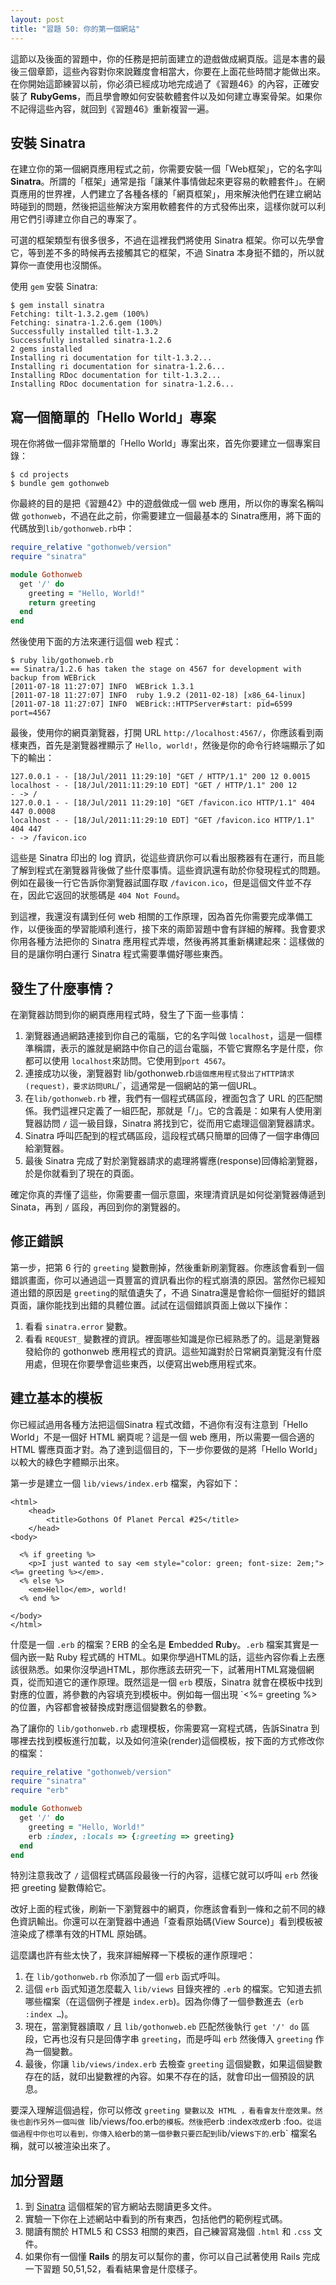 ```yaml
---
layout: post
title: "習題 50: 你的第一個網站"
---
```

這節以及後面的習題中，你的任務是把前面建立的遊戲做成網頁版。這是本書的最後三個章節，這些內容對你來說難度會相當大，你要在上面花些時間才能做出來。在你開始這節練習以前，你必須已經成功地完成過了《習題46》的內容，正確安裝了 **RubyGems**，而且學會瞭如何安裝軟體套件以及如何建立專案骨架。如果你不記得這些內容，就回到《習題46》重新複習一遍。


## 安裝 Sinatra

在建立你的第一個網頁應用程式之前，你需要安裝一個「Web框架」，它的名字叫 **Sinatra**。所謂的「框架」通常是指「讓某件事情做起來更容易的軟體套件」。在網頁應用的世界裡，人們建立了各種各樣的「網頁框架」，用來解決他們在建立網站時碰到的問題，然後把這些解決方案用軟體套件的方式發佈出來，這樣你就可以利用它們引導建立你自己的專案了。

可選的框架類型有很多很多，不過在這裡我們將使用 Sinatra 框架。你可以先學會它，等到差不多的時候再去接觸其它的框架，不過 Sinatra 本身挺不錯的，所以就算你一直使用也沒關係。

使用 `gem` 安裝 Sinatra:

    $ gem install sinatra
    Fetching: tilt-1.3.2.gem (100%)
    Fetching: sinatra-1.2.6.gem (100%)
    Successfully installed tilt-1.3.2
    Successfully installed sinatra-1.2.6
    2 gems installed
    Installing ri documentation for tilt-1.3.2...
    Installing ri documentation for sinatra-1.2.6...
    Installing RDoc documentation for tilt-1.3.2...
    Installing RDoc documentation for sinatra-1.2.6...

## 寫一個簡單的「Hello World」專案

現在你將做一個非常簡單的「Hello World」專案出來，首先你要建立一個專案目錄：

    $ cd projects
    $ bundle gem gothonweb

你最終的目的是把《習題42》中的遊戲做成一個 web 應用，所以你的專案名稱叫做 `gothonweb`，不過在此之前，你需要建立一個最基本的 Sinatra應用，將下面的代碼放到`lib/gothonweb.rb`中：

```ruby
require_relative "gothonweb/version"
require "sinatra"

module Gothonweb
  get '/' do
    greeting = "Hello, World!"
    return greeting
  end
end
```

然後使用下面的方法來運行這個 web 程式：

    $ ruby lib/gothonweb.rb
    == Sinatra/1.2.6 has taken the stage on 4567 for development with backup from WEBrick
    [2011-07-18 11:27:07] INFO  WEBrick 1.3.1
    [2011-07-18 11:27:07] INFO  ruby 1.9.2 (2011-02-18) [x86_64-linux]
    [2011-07-18 11:27:07] INFO  WEBrick::HTTPServer#start: pid=6599 port=4567

最後，使用你的網頁瀏覽器，打開 URL `http://localhost:4567/`，你應該看到兩樣東西，首先是瀏覽器裡顯示了 `Hello, world!`，然後是你的命令行終端顯示了如下的輸出：

    127.0.0.1 - - [18/Jul/2011 11:29:10] "GET / HTTP/1.1" 200 12 0.0015
    localhost - - [18/Jul/2011:11:29:10 EDT] "GET / HTTP/1.1" 200 12
    - -> /
    127.0.0.1 - - [18/Jul/2011 11:29:10] "GET /favicon.ico HTTP/1.1" 404 447 0.0008
    localhost - - [18/Jul/2011:11:29:10 EDT] "GET /favicon.ico HTTP/1.1" 404 447
    - -> /favicon.ico

這些是 Sinatra 印出的 log 資訊，從這些資訊你可以看出服務器有在運行，而且能了解到程式在瀏覽器背後做了些什麼事情。這些資訊還有助於你發現程式的問題。例如在最後一行它告訴你瀏覽器試圖存取 `/favicon.ico`，但是這個文件並不存在，因此它返回的狀態碼是 `404 Not Found`。

到這裡，我還沒有講到任何 web 相關的工作原理，因為首先你需要完成準備工作，以便後面的學習能順利進行，接下來的兩節習題中會有詳細的解釋。我會要求你用各種方法把你的 Sinatra 應用程式弄壞，然後再將其重新構建起來：這樣做的目的是讓你明白運行 Sinatra 程式需要準備好哪些東西。

## 發生了什麼事情？
在瀏覽器訪問到你的網頁應用程式時，發生了下面一些事情：

1. 瀏覽器通過網路連接到你自己的電腦，它的名字叫做 `localhost`，這是一個標準稱謂，表示的誰就是網路中你自己的這台電腦，不管它實際名字是什麼，你都可以使用 `localhost`來訪問。它使用到`port 4567`。
2. 連接成功以後，瀏覽器對 lib/gothonweb.rb` 這個應用程式發出了HTTP請求(request)，要求訪問URL `/`，這通常是一個網站的第一個URL。
3. 在`lib/gothonweb.rb` 裡，我們有一個程式碼區段，裡面包含了 URL 的匹配關係。我們這裡只定義了一組匹配，那就是「/」。它的含義是：如果有人使用瀏覽器訪問 `/` 這一級目錄，Sinatra 將找到它，從而用它處理這個瀏覽器請求。
4. Sinatra 呼叫匹配到的程式碼區段，這段程式碼只簡單的回傳了一個字串傳回給瀏覽器。
5. 最後 Sinatra 完成了對於瀏覽器請求的處理將響應(response)回傳給瀏覽器，於是你就看到了現在的頁面。

確定你真的弄懂了這些，你需要畫一個示意圖，來理清資訊是如何從瀏覽器傳遞到 Sinata，再到 `/` 區段，再回到你的瀏覽器的。

## 修正錯誤

第一步，把第 6 行的 `greeting` 變數刪掉，然後重新刷瀏覽器。你應該會看到一個錯誤畫面，你可以通過這一頁豐富的資訊看出你的程式崩潰的原因。當然你已經知道出錯的原因是 `greeting`的賦值遺失了，不過 Sinatra還是會給你一個挺好的錯誤頁面，讓你能找到出錯的具體位置。試試在這個錯誤頁面上做以下操作：

1. 看看 `sinatra.error` 變數。
2. 看看 `REQUEST_` 變數裡的資訊。裡面哪些知識是你已經熟悉了的。這是瀏覽器發給你的 gothonweb 應用程式的資訊。這些知識對於日常網頁瀏覽沒有什麼用處，但現在你要學會這些東西，以便寫出web應用程式來。

## 建立基本的模板

你已經試過用各種方法把這個Sinatra 程式改錯，不過你有沒有注意到「Hello World」不是一個好 HTML 網頁呢？這是一個 web 應用，所以需要一個合適的HTML 響應頁面才對。為了達到這個目的，下一步你要做的是將「Hello World」以較大的綠色字體顯示出來。

第一步是建立一個 `lib/views/index.erb` 檔案，內容如下：

```erb
<html>
    <head>
        <title>Gothons Of Planet Percal #25</title>
    </head>
<body>

  <% if greeting %>
    <p>I just wanted to say <em style="color: green; font-size: 2em;"><%= greeting %></em>.
  <% else %>
    <em>Hello</em>, world!
  <% end %>

</body>
</html>
```
什麼是一個 `.erb` 的檔案？ERB 的全名是 **E**mbedded **R**u**b**y。`.erb` 檔案其實是一個內嵌一點 Ruby 程式碼的 HTML。如果你學過HTML的話，這些內容你看上去應該很熟悉。如果你沒學過HTML，那你應該去研究一下，試著用HTML寫幾個網頁，從而知道它的運作原理。既然這是一個 `erb` 模版，Sinatra 就會在模板中找到對應的位置，將參數的內容填充到模板中。例如每一個出現 `<%= greeting %> 的位置，內容都會被替換成對應這個變數名的參數。


為了讓你的 `lib/gothonweb.rb` 處理模板，你需要寫一寫程式碼，告訴Sinatra 到哪裡去找到模板進行加載，以及如何渲染(render)這個模板，按下面的方式修改你的檔案：

```ruby
require_relative "gothonweb/version"
require "sinatra"
require "erb"

module Gothonweb
  get '/' do
    greeting = "Hello, World!"
    erb :index, :locals => {:greeting => greeting}
  end
end
```
特別注意我改了 `/` 這個程式碼區段最後一行的內容，這樣它就可以呼叫 `erb` 然後把 greeting 變數傳給它。

改好上面的程式後，刷新一下瀏覽器中的網頁，你應該會看到一條和之前不同的綠色資訊輸出。你還可以在瀏覽器中通過「查看原始碼(View Source)」看到模板被渲染成了標準有效的HTML 原始碼。

這麼講也許有些太快了，我來詳細解釋一下模板的運作原理吧：

1. 在 `lib/gothonweb.rb` 你添加了一個 `erb` 函式呼叫。
2. 這個 `erb` 函式知道怎麼載入 `lib/views` 目錄夾裡的 `.erb` 的檔案。它知道去抓哪些檔案（在這個例子裡是 `index.erb`)。因為你傳了一個參數進去（`erb :index …`)。
3. 現在，當瀏覽器讀取 `/` 且 `lib/gothonweb.eb` 匹配然後執行 `get '/' do` 區段，它再也沒有只是回傳字串 `greeting`，而是呼叫 `erb` 然後傳入 `greeting` 作為一個變數。
4. 最後，你讓 `lib/views/index.erb` 去檢查 `greeting` 這個變數，如果這個變數存在的話，就印出變數裡的內容。如果不存在的話，就會印出一個預設的訊息。

要深入理解這個過程，你可以修改 `greeting 變數以及 HTML ，看看會友什麼效果。然後也創作另外一個叫做 `lib/views/foo.erb` 的模板。然後把 `erb :index` 改成 `erb :foo` 。從這個過程中你也可以看到，你傳入給 `erb` 的第一個參數只要匹配到 `lib/views` 下的 `.erb` 檔案名稱，就可以被渲染出來了。


## 加分習題

1. 到 [Sinatra](http://www.sinatrarb.com) 這個框架的官方網站去閱讀更多文件。
2. 實驗一下你在上述網站中看到的所有東西，包括他們的範例程式碼。
3. 閱讀有關於 HTML5 和 CSS3 相關的東西，自己練習寫幾個 `.html` 和 `.css` 文件。
4. 如果你有一個懂 **Rails** 的朋友可以幫你的畫，你可以自己試著使用 Rails 完成一下習題 50,51,52，看看結果會是什麼樣子。

